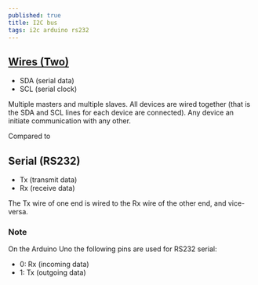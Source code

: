 ```yaml
---
published: true
title: I2C bus
tags: i2c arduino rs232
---
```

## [Wires (Two)](http://www.gammon.com.au/forum/?id=10918)
- SDA (serial data)
- SCL (serial clock)

Multiple masters and multiple slaves. All devices are wired together (that is the SDA and SCL lines for each device are connected). Any device an initiate communication with any other.

Compared to 

## Serial (RS232)
- Tx (transmit data)
- Rx (receive data)

 The Tx wire of one end is wired to the Rx wire of the other end, and vice-versa.
 
 ### Note
 On the Arduino Uno the following pins are used for RS232 serial:

-    0: Rx (incoming data)
-    1: Tx (outgoing data)
